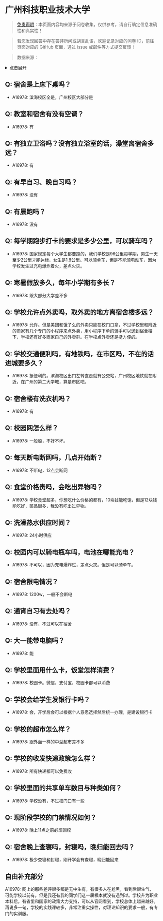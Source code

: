 # 广州科技职业技术大学

> [免责声明](https://colleges.chat/#_3)：本页面内容均来源于问卷收集，仅供参考，请自行确定信息准确性和真实性！

> 若您发现回答中存在答非所问或胡言乱语，欢迎记录对应的问卷 ID，前往页面对应的 GitHub 页面，通过 issue 或邮件等方式提交反馈！

> 数据来源：

<details><summary>点击展开</summary>
<ul>
<li>A16978: 匿名 (2023 年 03 月)</li>
</ul>
</details>

## Q: 宿舍是上床下桌吗？

- A16978: 滨海校区全是，广州校区大部分是

## Q: 教室和宿舍有没有空调？

- A16978: 有

## Q: 有独立卫浴吗？没有独立浴室的话，澡堂离宿舍多远？

- A16978: 有

## Q: 有早自习、晚自习吗？

- A16978: 没有

## Q: 有晨跑吗？

- A16978: 没有

## Q: 每学期跑步打卡的要求是多少公里，可以骑车吗？

- A16978: 国家规定每个大学生都要跑的，我们学校是96公里每学期，男生一天至少2公里才能达标，女生是1.8公里。可以骑单车，但是不能骑电动车，因为学校发生过充电爆炸着火，差点火灾。

## Q: 寒暑假放多久，每年小学期有多长？

- A16978: 跟大部分大学差不多

## Q: 学校允许点外卖吗，取外卖的地方离宿舍楼多远？

- A16978: 允许。但是美团和饿了么的外卖只能在校门口拿，不过学校里和附近的商家有几个专门的小程序来点外卖，用小程序下单的骑手可以送到宿舍楼下，学校还有好多商家自己的外卖群。在学校点外卖还是挺方便的。

## Q: 学校交通便利吗，有地铁吗，在市区吗，不在的话进城要多久？

- A16978: 挺便利的。滨海校区出门左转直走就有公交站，广州校区地铁就在附近，在广州的第二大学城，算是市区吧。

## Q: 宿舍楼有洗衣机吗？

- A16978: 有

## Q: 校园网怎么样？

- A16978: 一般般，不好不坏。

## Q: 每天断电断网吗，几点开始断？

- A16978: 不断电，12点会断网

## Q: 食堂价格贵吗，会吃出异物吗？

- A16978: 学校食堂超多，你想吃什么价格的都有，10块钱能吃饱，但是12块钱能吃好，菜品很多，我没有吃出过异物。

## Q: 洗澡热水供应时间？

- A16978: 24小时供应

## Q: 校园内可以骑电瓶车吗，电池在哪能充电？

- A16978: 不可以，因为充电爆炸过，差点火灾。但是可以骑单车。

## Q: 宿舍限电情况？

- A16978: 1200w，一般不会断电

## Q: 通宵自习有去处吗？

- A16978: 没有，不过可以在宿舍

## Q: 大一能带电脑吗？

- A16978: 能

## Q: 学校里面用什么卡，饭堂怎样消费？

- A16978: 校园卡。微信，支付宝，校园卡都可以消费

## Q: 学校会给学生发银行卡吗？

- A16978: 会，开学后会可以根据个人意愿选择然后统一办理，是建设银行卡

## Q: 学校的超市怎么样？

- A16978: 跟外面一样的中型超市差不多

## Q: 学校的收发快递政策怎么样？

- A16978: 所有快递都可以免费收

## Q: 学校里面的共享单车数目与种类如何？

- A16978: 学校没有，不过校门口有一些

## Q: 现阶段学校的门禁情况如何？

- A16978: 晚上11点之前必须回校

## Q: 宿舍晚上查寝吗，封寝吗，晚归能回去吗？

- A16978: 极少查寝和封寝，刚开学会有查寝，晚归能回来

## 自由补充部分

A16978: 网上的那些差评很多都是无中生有，有很多人在尬黑，看到后很生气，可能学校以前有，但是我还有我的同学们这一届根本就没有遇到过。学校升为职业本科后，有省里和国家的政策大力支持，可以从官网看到，学校总体上越来越好。再说多一句，学校的实践课较多，非常注重实操性，对理论知识的要求一般，有专门的实训服。